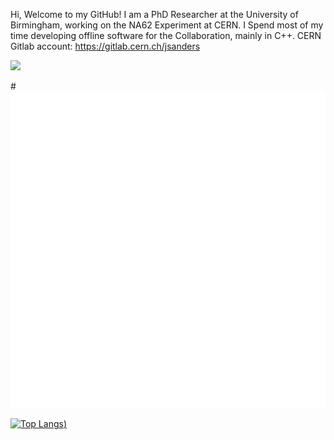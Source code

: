 Hi, Welcome to my GitHub! I am a PhD Researcher at the University of Birmingham, working on the NA62 Experiment at CERN. I Spend most of my time developing offline software for the Collaboration, mainly in C++.
CERN Gitlab account: https://gitlab.cern.ch/jsanders


[![](https://img.shields.io/badge/LinkedIn-blue?style=flat&logo=linkedin&logoColor=white)](https://www.linkedin.com/in/jackdsanders/)
                                                                                              
#![Metrics](/github-metrics.svg)

[![Top Langs](https://github-readme-stats.vercel.app/api/top-langs/?username=SandersJack&layout=donut&hide=jupyter%20notebook))](https://github.com/anuraghazra/github-readme-stats)
